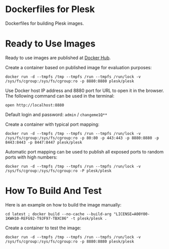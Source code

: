 # Dockerfiles for Plesk

Dockerfiles for building Plesk images.

# Ready to Use Images

Ready to use images are published at [Docker Hub](https://hub.docker.com/r/plesk/plesk/).

Create a container based on published image for evaluation purposes:

    docker run -d --tmpfs /tmp --tmpfs /run --tmpfs /run/lock -v /sys/fs/cgroup:/sys/fs/cgroup:ro -p 8880:8880 plesk/plesk

Use Docker host IP address and 8880 port for URL to open it in the browser. The following command can be used in the terminal:

    open http://localhost:8880

Default login and password: `admin` / `changeme1Q**`

Create a container with typical port mapping:

    docker run -d --tmpfs /tmp --tmpfs /run --tmpfs /run/lock -v /sys/fs/cgroup:/sys/fs/cgroup:ro -p 80:80 -p 443:443 -p 8880:8880 -p 8443:8443 -p 8447:8447 plesk/plesk

Automatic port mapping can be used to publish all exposed ports to random ports with high numbers:

    docker run -d --tmpfs /tmp --tmpfs /run --tmpfs /run/lock -v /sys/fs/cgroup:/sys/fs/cgroup:ro -P plesk/plesk

# How To Build And Test

Here is an example on how to build the image manually:

    cd latest ; docker build --no-cache --build-arg "LICENSE=A00Y00-1KWH10-REFG92-T9JF97-TBXC06" -t plesk/plesk .

Create a container to test the image:

    docker run -d --tmpfs /tmp --tmpfs /run --tmpfs /run/lock -v /sys/fs/cgroup:/sys/fs/cgroup:ro -p 8880:8880 plesk/plesk

